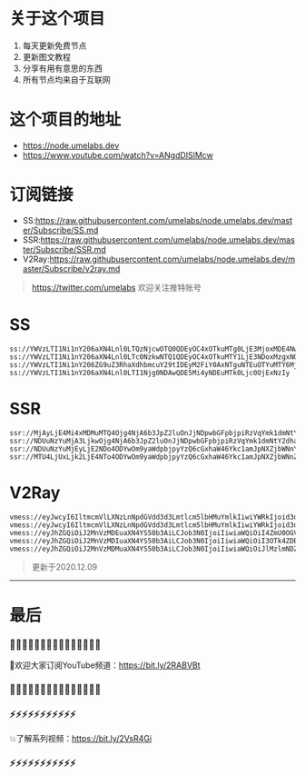 # 关于这个项目
1. 每天更新免费节点
2. 更新图文教程
3. 分享有用有意思的东西
4. 所有节点均来自于互联网

# 这个项目的地址

* https://node.umelabs.dev
* https://www.youtube.com/watch?v=ANgdDISlMcw

# 订阅链接

* SS:https://raw.githubusercontent.com/umelabs/node.umelabs.dev/master/Subscribe/SS.md
* SSR:https://raw.githubusercontent.com/umelabs/node.umelabs.dev/master/Subscribe/SSR.md
* V2Ray:https://raw.githubusercontent.com/umelabs/node.umelabs.dev/master/Subscribe/v2ray.md

>  https://twitter.com/umelabs 欢迎关注推特账号

# SS

```http
ss://YWVzLTI1Ni1nY206aXN4Lnl0LTQzNjcwOTQ0QDEyOC4xOTkuMTg0LjE3MjoxMDE4Nw==
ss://YWVzLTI1Ni1nY206aXN4Lnl0LTc0NzkwNTQ1QDEyOC4xOTkuMTY1LjE3NDoxMzgxNQ==
ss://YWVzLTI1Ni1nY206ZG9uZ3RhaXdhbmcuY29tIDEyM2FiY0AxNTguNTEuOTYuMTY6MjM0NTY=
ss://YWVzLTI1Ni1nY206aXN4Lnl0LTI1Njg0NDAwQDE5Mi4yNDEuMTk0Ljc0OjExNzIy
```

# SSR

```http
ssr://MjAyLjE4Mi4xMDMuMTQ4Ojg4NjA6b3JpZ2luOnJjNDpwbGFpbjpiRzVqYmk1dmNtY2dhamxsLz9vYmZzcGFyYW09JnJlbWFya3M9NUxpYzVMcXMmZ3JvdXA9VEc1amJpNXZjbWM
ssr://NDUuNzYuMjA3LjkwOjg4NjA6b3JpZ2luOnJjNDpwbGFpbjpiRzVqYmk1dmNtY2dhamxsLz9vYmZzcGFyYW09JnJlbWFya3M9NUxpYzVMcXMmZ3JvdXA9VEc1amJpNXZjbWM
ssr://NDUuNzYuMjEyLjE2NDo4ODYwOm9yaWdpbjpyYzQ6cGxhaW46Ykc1amJpNXZjbWNnYWpsbC8_b2Jmc3BhcmFtPSZyZW1hcmtzPTVMaWM1THFzJmdyb3VwPVRHNWpiaTV2Y21j
ssr://MTU4LjUxLjk2LjE4NTo4ODYwOm9yaWdpbjpyYzQ6cGxhaW46Ykc1amJpNXZjbWNnZERsby8_b2Jmc3BhcmFtPSZyZW1hcmtzPTVyU2I1cDJKNTUtMlJBJmdyb3VwPVRHNWpiaTV2Y21j
```

# V2Ray

```http
vmess://eyJwcyI6IltmcmVlLXNzLnNpdGVdd3d3Lmtlcm5lbHMuYmlkIiwiYWRkIjoid3d3Lmtlcm5lbHMuYmlkIiwicG9ydCI6IjQ0MyIsImlkIjoiZTk4MDFjMTUtYjBiYy0wYTk1LWQ3MjYtODViYWFjMDdmYzM5IiwiYWlkIjoiMCIsIm5ldCI6IndzIiwidHlwZSI6Im5vbmUiLCJob3N0IjoiL3dzIiwidGxzIjoidGxzIn0=
vmess://eyJwcyI6IltmcmVlLXNzLnNpdGVdd3d3Lmtlcm5lbHMuYmlkIiwiYWRkIjoid3d3Lmtlcm5lbHMuYmlkIiwicG9ydCI6IjgwIiwiaWQiOiJhMGJiODQ0Mi0wYTFhLWYxZmUtOWM5OS1mMTQ5NTEyNDYzOWYiLCJhaWQiOiIwIiwibmV0Ijoid3MiLCJ0eXBlIjoibm9uZSIsImhvc3QiOiIvd3MiLCJ0bHMiOiJub25lIn0=
vmess://eyJhZGQiOiJ2MnVzMDEuaXN4YS50b3AiLCJob3N0IjoiIiwiaWQiOiI4ZmU0OGViOS1iNjU4LTQ3ZDYtOTUyMi00ZjU3ZTljZmNlOGMiLCJuZXQiOiJ3cyIsInBhdGgiOiJcL3JheSIsInBvcnQiOiI0NDMiLCJwcyI6ImlzeC55dC0wMSIsInRscyI6InRscyIsInYiOjIsImFpZCI6MCwidHlwZSI6Im5vbmUifQo=
vmess://eyJhZGQiOiJ2MnVzMDIuaXN4YS50b3AiLCJob3N0IjoiIiwiaWQiOiI3OTk4ZDBmMy1iNjFmLTQ3ZWUtYjAxNC1mNTE4YTg5YzYzYWYiLCJuZXQiOiJ3cyIsInBhdGgiOiJcL3JheSIsInBvcnQiOiI0NDMiLCJwcyI6ImlzeC55dC0wMiIsInRscyI6InRscyIsInYiOjIsImFpZCI6MCwidHlwZSI6Im5vbmUifQo=
vmess://eyJhZGQiOiJ2MnVzMDMuaXN4YS50b3AiLCJob3N0IjoiIiwiaWQiOiJlMzlmNDZmNi02NDI5LTRkOGMtODQ3NS03NDRlY2FlMmViYTUiLCJuZXQiOiJ3cyIsInBhdGgiOiJcL3JheSIsInBvcnQiOiI0NDMiLCJwcyI6ImlzeC55dC0wMyIsInRscyI6InRscyIsInYiOjIsImFpZCI6MCwidHlwZSI6Im5vbmUifQo=
```



> 更新于2020.12.09

---

# 最后
### 🌸🌸🌸🌸🌸🌸🌸🌸🌸🌸🌸🌸🌸🌸🌸

👏欢迎大家订阅YouTube频道：https://bit.ly/2RABVBt

### 🌸🌸🌸🌸🌸🌸🌸🌸🌸🌸🌸🌸🌸🌸🌸



### ⚡️⚡️⚡️⚡️⚡️⚡️⚡️⚡️⚡️⚡️⚡️

💥了解系列视频：https://bit.ly/2VsR4Gi

### ⚡️⚡️⚡️⚡️⚡️⚡️⚡️⚡️⚡️⚡️⚡️